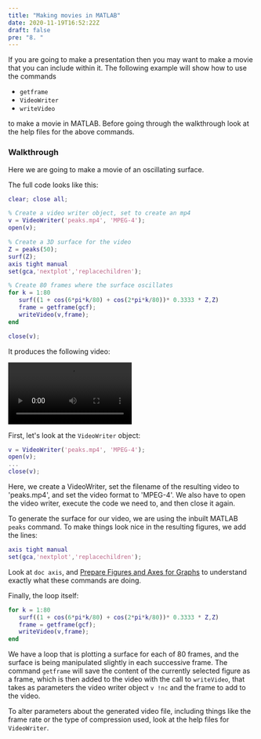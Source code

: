 ```yaml
---
title: "Making movies in MATLAB"
date: 2020-11-19T16:52:22Z
draft: false
pre: "8. "
---
```



If you are going to make a presentation then you may want to make a movie that you can include within it. The following example will show how to use the commands

- `getframe`
- `VideoWriter`
- `writeVideo`

to make a movie in MATLAB.
Before going through the walkthrough look at the help files for the above commands.


### Walkthrough

Here we are going to make a movie of an oscillating surface.

The full code looks like this:

```matlab
clear; close all;

% Create a video writer object, set to create an mp4
v = VideoWriter('peaks.mp4', 'MPEG-4');
open(v);

% Create a 3D surface for the video
Z = peaks(50);
surf(Z);
axis tight manual
set(gca,'nextplot','replacechildren');

% Create 80 frames where the surface oscillates
for k = 1:80
   surf((1 + cos(6*pi*k/80) + cos(2*pi*k/80))* 0.3333 * Z,Z)
   frame = getframe(gcf);
   writeVideo(v,frame);
end

close(v);
```

It produces the following video:

<div class=videoContainer>
    <video width="50%" controls loop autoplay preload="auto">
        <source src="/ScientificComputingInMatlab/images/unit_06/6_08_1.mp4" type="video/mp4">
    </video>
</div>

First, let's look at the `VideoWriter` object:

```matlab
v = VideoWriter('peaks.mp4', 'MPEG-4');
open(v);
...
close(v);
```

Here, we create a VideoWriter, set the filename of the resulting video to 'peaks.mp4', and set the video format to 'MPEG-4'.
We also have to open the video writer, execute the code we need to, and then close it again.

To generate the surface for our video, we are using the inbuilt MATLAB `peaks` command.
To make things look nice in the resulting figures, we add the lines:

```matlab
axis tight manual
set(gca,'nextplot','replacechildren');
```

Look at `doc axis`, and [Prepare Figures and Axes for Graphs](https://uk.mathworks.com/help/matlab/creating_plots/preparing-figures-and-axes-for-graphics.html) to understand exactly what these commands are doing.

Finally, the loop itself:

```matlab
for k = 1:80
   surf((1 + cos(6*pi*k/80) + cos(2*pi*k/80))* 0.3333 * Z,Z)
   frame = getframe(gcf);
   writeVideo(v,frame);
end
```

We have a loop that is plotting a surface for each of 80 frames, and the surface is being manipulated slightly in each successive frame.
The command `getframe` will save the content of the currently selected figure as a frame, which is then added to the video with the call to `writeVideo`, that takes as parameters the video writer object `v !nc` and the frame to add to the video.

To alter parameters about the generated video file, including things like the frame rate or the type of compression used, look at the help files for `VideoWriter`.
